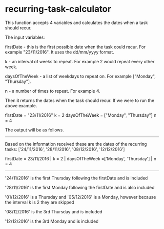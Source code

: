 # recurring-task-calculator
This function accepts 4 variables and calculates the dates when a task should recur.

The input variables:

firstDate - this is the first possible date when the task could recur.  For example "23/11/2016".  It uses the dd/mm/yyyy format.

k - an interval of weeks to repeat.  For example 2 would repeat every other week.

daysOfTheWeek - a list of weekdays to repeat on.  For example ["Monday", "Thursday"]. 

n - a number of times to repeat.  For example 4.

Then it returns the dates when the task should recur.  If we were to run the above example.

firstDate = "23/11/2016"
k = 2
daysOfTheWeek = ["Monday", "Thursday"]
n = 4

The output will be as follows.

----------------------------------

Based on the information received these are the dates of the recurring tasks: 
['24/11/2016', '28/11/2016', '08/12/2016', '12/12/2016']

firstDate = 23/11/2016 | k = 2 | daysOfTheWeek =['Monday', 'Thursday'] | n = 4

----------------------------------

'24/11/2016' is the first Thursday following the firstDate and is included

'28/11/2016' is the first Monday following the firstDate and is also included

'01/12/2016' is a Thursday and '05/12/2016' is a Monday, however because the interval k is 2 they are skipped

'08/12/2016' is the 3rd Thursday and is included

'12/12/2016' is the 3rd Monday and is included
